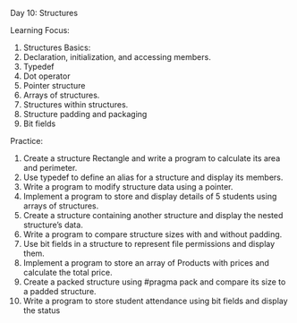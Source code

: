 Day 10: Structures

Learning Focus:
1.	Structures Basics:
2.	Declaration, initialization, and accessing members.
3.	Typedef
4.	Dot operator
5.	Pointer structure
6.	Arrays of structures.
7.	Structures within structures.
8.	Structure padding and packaging
9.	Bit fields
    
Practice:

1.  Create a structure Rectangle and write a program to calculate its area and perimeter.
2.  Use typedef to define an alias for a structure and display its members.
3.  Write a program to modify structure data using a pointer.
4.  Implement a program to store and display details of 5 students using arrays of structures.
5.  Create a structure containing another structure and display the nested structure’s data.
6.  Write a program to compare structure sizes with and without padding.
7.  Use bit fields in a structure to represent file permissions and display them.
8.  Implement a program to store an array of Products with prices and calculate the total price.
9.  Create a packed structure using #pragma pack and compare its size to a padded structure.
10.  Write a program to store student attendance using bit fields and display the status
